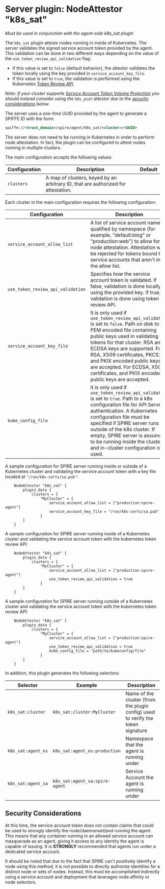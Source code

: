 # Server plugin: NodeAttestor "k8s_sat"

*Must be used in conjunction with the agent-side k8s_sat plugin*

The `k8s_sat` plugin attests nodes running in inside of Kubernetes. The server
validates the signed service account token provided by the agent. This
validation can be done in two different ways depending on the value of the
`use_token_review_api_validation` flag:

+ If this value is set to `false` (default behavior), the attestor validates
the token locally using the key provided in `service_account_key_file`.
+ If this value is set to `true`, the validation is performed using the
Kubernetes [Token Review API](https://kubernetes.io/docs/reference/kubernetes-api/authentication-resources/token-review-v1/).

*Note: If your cluster supports [Service Account Token Volume Projection](https://kubernetes.io/docs/tasks/configure-pod-container/configure-service-account/#service-account-token-volume-projection)
you should instead consider using the `k8s_psat` attestor due to the
[security considerations](#security-considerations) below.*

The server uses a one-time UUID provided by the agent to generate a SPIFFE ID
with the form:

```xml
spiffe://<trust_domain>/spire/agent/k8s_sat/<cluster>/<UUID>
```

The server does not need to be running in Kubernetes in order to perform node
attestation. In fact, the plugin can be configured to attest nodes running in
multiple clusters.

The main configuration accepts the following values:

| Configuration | Description                                                                       | Default |
|---------------|-----------------------------------------------------------------------------------|---------|
| `clusters`    | A map of clusters, keyed by an arbitrary ID, that are authorized for attestation. |         |

Each cluster in the main configuration requires the following configuration:

| Configuration                     | Description                                                                                                                                                                                                                                                                                                                                                            | Default |
|-----------------------------------|------------------------------------------------------------------------------------------------------------------------------------------------------------------------------------------------------------------------------------------------------------------------------------------------------------------------------------------------------------------------|---------|
| `service_account_allow_list`      | A list of service account names, qualified by namespace (for example, "default:blog" or "production:web") to allow for node attestation. Attestation will be rejected for tokens bound to service accounts that aren't in the allow list.                                                                                                                              |         |
| `use_token_review_api_validation` | Specifies how the service account token is validated. If false, validation is done locally using the provided key. If true, validation is done using token review API.                                                                                                                                                                                                 | false   |
| `service_account_key_file`        | It is only used if `use_token_review_api_validation` is set to `false`. Path on disk to a PEM encoded file containing public keys used in validating tokens for that cluster. RSA and ECDSA keys are supported. For RSA, X509 certificates, PKCS1, and PKIX encoded public keys are accepted. For ECDSA, X509 certificates, and PKIX encoded public keys are accepted. |         |
| `kube_config_file`                | It is only used if `use_token_review_api_validation` is set to `true`. Path to a k8s configuration file for API Server authentication. A Kubernetes configuration file must be specified if SPIRE server runs outside of the k8s cluster. If empty, SPIRE server is assumed to be running inside the cluster and in-cluster configuration is used.                     | ""      |

A sample configuration for SPIRE server running inside or outside of a
Kubernetes cluster and validating the service account token with a key file
located at `"/run/k8s-certs/sa.pub"`:

```hcl
    NodeAttestor "k8s_sat" {
        plugin_data {
            clusters = {
                "MyCluster" = {
                    service_account_allow_list = ["production:spire-agent"]
                    service_account_key_file = "/run/k8s-certs/sa.pub"
                }
        }
    }
```

A sample configuration for SPIRE server running inside of a Kubernetes cluster
and validating the service account token with the kubernetes token review API:

```hcl
    NodeAttestor "k8s_sat" {
        plugin_data {
            clusters = {
                "MyCluster" = {
                    service_account_allow_list = ["production:spire-agent"]
                    use_token_review_api_validation = true
                }
        }
    }
```

A sample configuration for SPIRE server running outside of a Kubernetes cluster
and validating the service account token with the kubernetes token review API:

```hcl
    NodeAttestor "k8s_sat" {
        plugin_data {
            clusters = {
                "MyCluster" = {
                    service_account_allow_list = ["production:spire-agent"]
                    use_token_review_api_validation = true
                    kube_config_file = "path/to/kubeconfig/file"
                }
        }
    }
```

In addition, this plugin generates the following selectors:

| Selector           | Example                        | Description                                                                     |
|--------------------|--------------------------------|---------------------------------------------------------------------------------|
| `k8s_sat:cluster`  | `k8s_sat:cluster:MyCluster`    | Name of the cluster (from the plugin config) used to verify the token signature |
| `k8s_sat:agent_ns` | `k8s_sat:agent_ns:production`  | Namespace that the agent is running under                                       |
| `k8s_sat:agent_sa` | `k8s_sat:agent_sa:spire-agent` | Service Account the agent is running under                                      |

## Security Considerations

At this time, the service account token does not contain claims that could be
used to strongly identify the node/daemonset/pod running the agent. This means
that any container running in an allowed service account can masquerade as
an agent, giving it access to any identity the agent is capable of issuing. It
is **STRONGLY** recommended that agents run under a dedicated service account.

It should be noted that due to the fact that SPIRE can't positively
identify a node using this method, it is not possible to directly authorize
identities for a distinct node or sets of nodes. Instead, this must be
accomplished indirectly using a service account and deployment that
leverages node affinity or node selectors.
